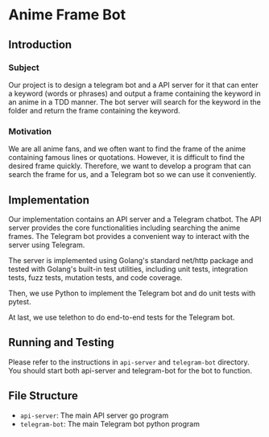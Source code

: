 # Anime Frame Bot

## Introduction

### Subject

Our project is to design a telegram bot and a API server for it that can enter a keyword (words or phrases) and output a frame containing the keyword in an anime in a TDD manner. The bot server will search for the keyword in the folder and return the frame containing the keyword.

### Motivation

We are all anime fans, and we often want to find the frame of the anime containing famous lines or quotations. However, it is difficult to find the desired frame quickly. Therefore, we want to develop a program that can search the frame for us, and a Telegram bot so we can use it conveniently.

## Implementation

Our implementation contains an API server and a Telegram chatbot. The API server provides the core functionalities including searching the anime frames. The Telegram bot provides a convenient way to interact with the server using Telegram.

The server is implemented using Golang's standard net/http package and tested with Golang's built-in test utilities, including unit tests, integration tests, fuzz tests, mutation tests, and code coverage.

Then, we use Python to implement the Telegram bot and do unit tests with pytest.

At last, we use telethon to do end-to-end tests for the Telegram bot.

## Running and Testing

Please refer to the instructions in `api-server` and `telegram-bot` directory. You should start both api-server and telegram-bot for the bot to function.

## File Structure
- `api-server`: The main API server go program
- `telegram-bot`: The main Telegram bot python program
